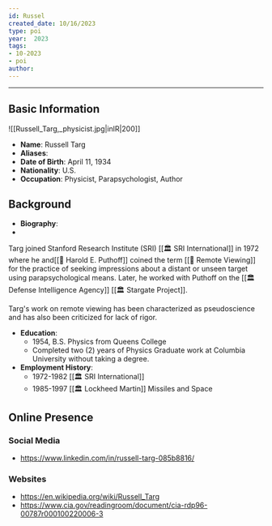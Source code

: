 ```yaml
---
id: Russel
created_date: 10/16/2023
type: poi
year:  2023
tags:
- 10-2023
- poi
author:
---
```


----

## Basic Information

![[Russell_Targ,_physicist.jpg|inlR|200]]

- **Name**: Russell Targ
- **Aliases**: 
- **Date of Birth**: April 11, 1934
- **Nationality**:  U.S.
- **Occupation**: Physicist, Parapsychologist, Author
## Background

- **Biography**: 
- 
Targ joined Stanford Research Institute (SRI) [[🏛️ SRI International]] in 1972 where he and[[👤 Harold E. Puthoff]] coined the term [[📜 Remote Viewing]] for the practice of seeking impressions about a distant or unseen target using parapsychological means. Later, he worked with Puthoff on the [[🏛️ Defense Intelligence Agency]] [[🏛️ Stargate Project]].

Targ's work on remote viewing has been characterized as pseudoscience and has also been criticized for lack of rigor.

- **Education**: 
	- 1954, B.S. Physics from Queens College
	- Completed two (2) years of Physics Graduate work at Columbia University without taking a degree.
- **Employment History**: 
	- 1972-1982 [[🏛️ SRI International]]
	- 1985-1997 [[🏛️ Lockheed Martin]] Missiles and Space

## Online Presence

### Social Media

- https://www.linkedin.com/in/russell-targ-085b8816/

### Websites

- https://en.wikipedia.org/wiki/Russell_Targ
- https://www.cia.gov/readingroom/document/cia-rdp96-00787r000100220006-3

